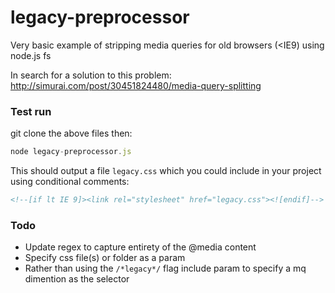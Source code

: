 legacy-preprocessor
===================

Very basic example of stripping media queries for old browsers (<IE9) using node.js fs

In search for a solution to this problem: http://simurai.com/post/30451824480/media-query-splitting

### Test run
git clone the above files then:
```js
node legacy-preprocessor.js
```

This should output a file ```legacy.css``` which you could include in your project using conditional comments:
```html
<!--[if lt IE 9]><link rel="stylesheet" href="legacy.css"><![endif]-->
```

### Todo
* Update regex to capture entirety of the @media content
* Specify css file(s) or folder as a param
* Rather than using the ```/*legacy*/``` flag include param to specify a mq dimention as the selector